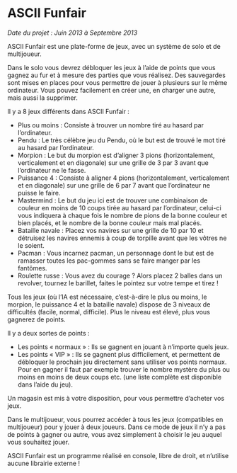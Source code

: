 # ASCII Funfair

*Date du projet : Juin 2013 à Septembre 2013*

ASCII Funfair est une plate-forme de jeux, avec un système de solo et de multijoueur.

Dans le solo vous devrez débloquer les jeux à l’aide de points que vous gagnez au fur et à mesure des parties que vous réalisez. Des sauvegardes sont mises en places pour vous permettre de jouer à plusieurs sur le même ordinateur. Vous pouvez facilement en créer une, en charger une autre, mais aussi la supprimer.

Il y a 8 jeux différents dans ASCII Funfair :

* Plus ou moins : Consiste à trouver un nombre tiré au hasard par l’ordinateur.
* Pendu : Le très célèbre jeu du Pendu, où le but est de trouvé le mot tiré au hasard par l’ordinateur.
* Morpion : Le but du morpion est d’aligner 3 pions (horizontalement, verticalement et en diagonale) sur une grille de 3 par 3 avant que l’ordinateur ne le fasse.
* Puissance 4 : Consiste à aligner 4 pions (horizontalement, verticalement et en diagonale) sur une grille de 6 par 7 avant que l’ordinateur ne puisse le faire.
* Mastermind : Le but du jeu ici est de trouver une combinaison de couleur en moins de 10 coups tirée au hasard par l’ordinateur, celui-ci vous indiquera à chaque fois le nombre de pions de la bonne couleur et bien placés, et le nombre de la bonne couleur mais mal placés.
* Bataille navale : Placez vos navires sur une grille de 10 par 10 et détruisez les navires ennemis à coup de torpille avant que les vôtres ne le soient.
* Pacman : Vous incarnez pacman, un personnage dont le but est de ramasser toutes les pac-gommes sans se faire manger par les fantômes.
* Roulette russe : Vous avez du courage ? Alors placez 2 balles dans un revolver, tournez le barillet, faites le pointez sur votre tempe et tirez !

Tous les jeux (où l’IA est nécessaire, c’est-à-dire le plus ou moins, le morpion, le puissance 4 et la bataille navale) dispose de 3 niveaux de difficultés (facile, normal, difficile). Plus le niveau est élevé, plus vous gagnerez de points.

Il y a deux sortes de points :

* Les points « normaux » : Ils se gagnent en jouant à n’importe quels jeux.
* Les points « VIP » : Ils se gagnent plus difficilement, et permettent de débloquer le prochain jeu directement sans utiliser vos points normaux. Pour en gagner il faut par exemple trouver le nombre mystère du plus ou moins en moins de deux coups etc. (une liste complète est disponible dans l’aide du jeu).

Un magasin est mis à votre disposition, pour vous permettre d’acheter vos jeux.

Dans le multijoueur, vous pourrez accéder à tous les jeux (compatibles en multijoueur) pour y jouer à deux joueurs. Dans ce mode de jeux il n’y a pas de points à gagner ou autre, vous avez simplement à choisir le jeu auquel vous souhaitez jouer.

ASCII Funfair est un programme réalisé en console, libre de droit, et n’utilise aucune librairie externe !